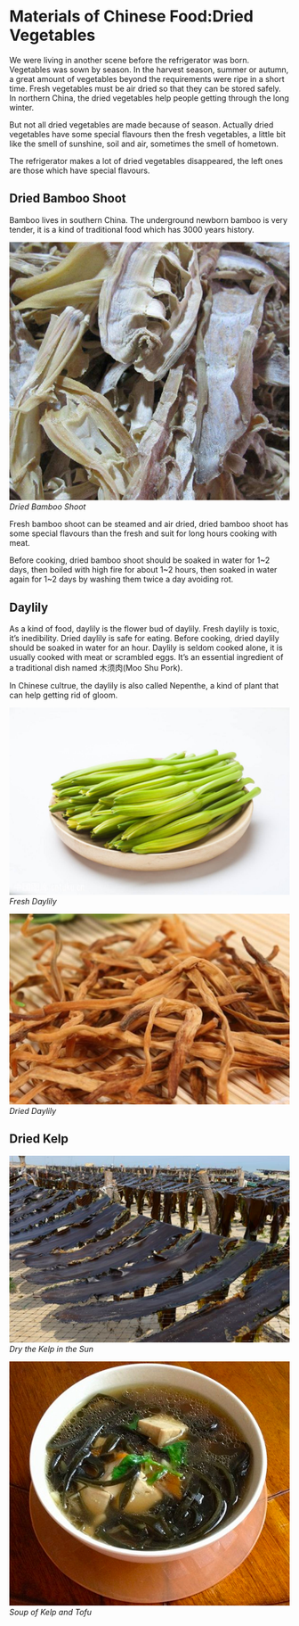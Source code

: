 # Materials of Chinese Food:Dried Vegetables

We were living in another scene before the refrigerator was born. Vegetables was sown by season. In the harvest season, summer or autumn, a great amount of vegetables beyond the requirements were ripe in a short time. Fresh vegetables must be air dried so that they can be stored safely. In northern China, the dried vegetables help people getting through the long winter. 



But not all dried vegetables are made because of season. Actually dried vegetables have some special flavours then the fresh vegetables, a little bit like the smell of sunshine, soil and air, sometimes the smell of hometown. 



The refrigerator makes a lot of dried vegetables disappeared, the left ones are those which have special flavours.



## Dried Bamboo Shoot

Bamboo lives in southern China. The underground newborn bamboo is very tender, it is a kind of traditional food which has 3000 years history.  

![Dried Bamboo Shoot](driedBambooShoot.jpeg)
*Dried Bamboo Shoot*

Fresh bamboo shoot can be steamed and air dried, dried bamboo shoot has some special flavours than the fresh and suit for long hours cooking with meat. 



Before cooking, dried bamboo shoot should be soaked in water for 1~2 days, then boiled with high fire for about 1~2 hours, then soaked in water again for 1~2 days by washing them twice a day avoiding rot. 



##  Daylily

As a kind of food, daylily is the flower bud of daylily. Fresh daylily is toxic, it’s inedibility. Dried daylily is safe for eating. Before cooking, dried daylily should be soaked in water for an hour. Daylily is seldom cooked alone, it is usually cooked with meat or scrambled eggs. It’s an essential ingredient of a traditional dish named 木须肉(Moo Shu Pork).



In Chinese cultrue, the daylily is also called Nepenthe, a kind of plant that can help getting rid of gloom. 

![Fresh Daylily](freshDaylily.jpeg)*Fresh Daylily*



![Dried Daylily](driedDaylily.jpeg)
*Dried Daylily*



## Dried Kelp





![Dried Kelp](kelp1.png)*Dry the Kelp in the Sun*



![Soup of Kelp and Tofu](kelpSoup.png)*Soup of Kelp and Tofu*
